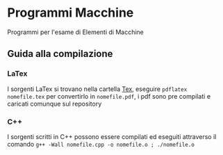 # Programmi Macchine
Programmi per l'esame di Elementi di Macchine

## Guida alla compilazione
### LaTex
I sorgenti LaTex si trovano nella cartella [Tex](/Tex), eseguire `pdflatex nomefile.tex` per convertirlo in `nomefile.pdf`, i pdf
sono pre compilati e caricati comunque sul repository

### C++
I sorgenti scritti in C++ possono essere compilati ed eseguiti attraverso il comando `g++ -Wall nomefile.cpp -o nomefile.o ; ./nomefile.o `


